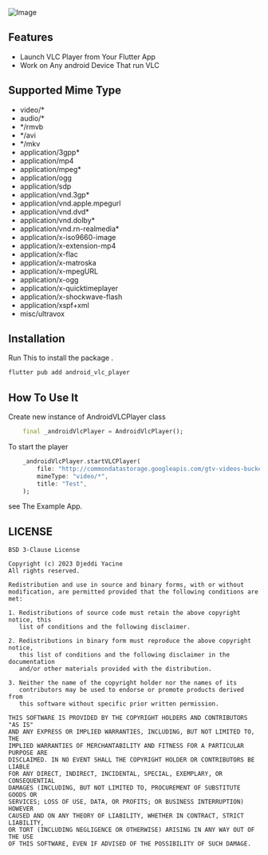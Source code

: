 ![Image](https://i.imgur.com/31NlpIZ.gif)

## Features

- Launch VLC Player from Your Flutter App
- Work on Any android Device That run VLC

## Supported Mime Type
- video/*
- audio/*
- */rmvb
- */avi
- */mkv
- application/3gpp*
- application/mp4
- application/mpeg*
- application/ogg
- application/sdp
- application/vnd.3gp*
- application/vnd.apple.mpegurl
- application/vnd.dvd*
- application/vnd.dolby*
- application/vnd.rn-realmedia*
- application/x-iso9660-image
- application/x-extension-mp4
- application/x-flac
- application/x-matroska
- application/x-mpegURL
- application/x-ogg
- application/x-quicktimeplayer
- application/x-shockwave-flash
- application/xspf+xml
- misc/ultravox

## Installation

Run This to install the package .
```sh
flutter pub add android_vlc_player
```

## How To Use It
Create new instance of AndroidVLCPlayer class
```dart
    final _androidVlcPlayer = AndroidVlcPlayer();
```
To start the player
```dart
    _androidVlcPlayer.startVLCPlayer(
        file: "http://commondatastorage.googleapis.com/gtv-videos-bucket/sample/BigBuckBunny.mp4",
        mimeType: "video/*",
        title: "Test",
    );
```

see The Example App.

## LICENSE
```
BSD 3-Clause License

Copyright (c) 2023 Djeddi Yacine
All rights reserved.

Redistribution and use in source and binary forms, with or without
modification, are permitted provided that the following conditions are met:

1. Redistributions of source code must retain the above copyright notice, this
   list of conditions and the following disclaimer.

2. Redistributions in binary form must reproduce the above copyright notice,
   this list of conditions and the following disclaimer in the documentation
   and/or other materials provided with the distribution.

3. Neither the name of the copyright holder nor the names of its
   contributors may be used to endorse or promote products derived from
   this software without specific prior written permission.

THIS SOFTWARE IS PROVIDED BY THE COPYRIGHT HOLDERS AND CONTRIBUTORS "AS IS"
AND ANY EXPRESS OR IMPLIED WARRANTIES, INCLUDING, BUT NOT LIMITED TO, THE
IMPLIED WARRANTIES OF MERCHANTABILITY AND FITNESS FOR A PARTICULAR PURPOSE ARE
DISCLAIMED. IN NO EVENT SHALL THE COPYRIGHT HOLDER OR CONTRIBUTORS BE LIABLE
FOR ANY DIRECT, INDIRECT, INCIDENTAL, SPECIAL, EXEMPLARY, OR CONSEQUENTIAL
DAMAGES (INCLUDING, BUT NOT LIMITED TO, PROCUREMENT OF SUBSTITUTE GOODS OR
SERVICES; LOSS OF USE, DATA, OR PROFITS; OR BUSINESS INTERRUPTION) HOWEVER
CAUSED AND ON ANY THEORY OF LIABILITY, WHETHER IN CONTRACT, STRICT LIABILITY,
OR TORT (INCLUDING NEGLIGENCE OR OTHERWISE) ARISING IN ANY WAY OUT OF THE USE
OF THIS SOFTWARE, EVEN IF ADVISED OF THE POSSIBILITY OF SUCH DAMAGE.
```